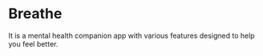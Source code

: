 # Breathe
It is a mental health companion app with various features designed to help you feel better.
